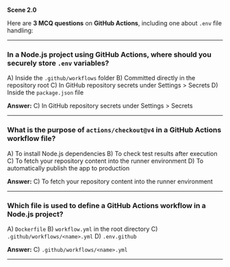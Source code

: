 **Scene 2.0**

Here are **3 MCQ questions** on **GitHub Actions**, including one about `.env` file handling:

---

### **In a Node.js project using GitHub Actions, where should you securely store `.env` variables?**

A) Inside the `.github/workflows` folder
B) Committed directly in the repository root
C) In GitHub repository secrets under Settings > Secrets
D) Inside the `package.json` file

**Answer:** C) In GitHub repository secrets under Settings > Secrets

---

### **What is the purpose of `actions/checkout@v4` in a GitHub Actions workflow file?**

A) To install Node.js dependencies
B) To check test results after execution
C) To fetch your repository content into the runner environment
D) To automatically publish the app to production

**Answer:** C) To fetch your repository content into the runner environment

---

### **Which file is used to define a GitHub Actions workflow in a Node.js project?**

A) `Dockerfile`
B) `workflow.yml` in the root directory
C) `.github/workflows/<name>.yml`
D) `.env.github`

**Answer:** C) `.github/workflows/<name>.yml`

---


